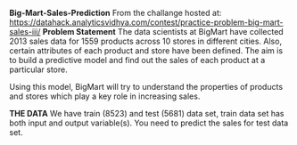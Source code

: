 **Big-Mart-Sales-Prediction**
From the challange hosted at: https://datahack.analyticsvidhya.com/contest/practice-problem-big-mart-sales-iii/
**Problem Statement**
The data scientists at BigMart have collected 2013 sales data for 1559 products across 10 stores in different cities. Also, certain attributes of each product and store have been defined. The aim is to build a predictive model and find out the sales of each product at a particular store.

Using this model, BigMart will try to understand the properties of products and stores which play a key role in increasing sales.

**THE DATA**
We have train (8523) and test (5681) data set, train data set has both input and output variable(s). You need to predict the sales for test data set.
